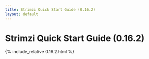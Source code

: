 ```yaml
---
title: Strimzi Quick Start Guide (0.16.2)
layout: default
---
```


<h1>Strimzi Quick Start Guide (0.16.2)</h1>

{% include_relative 0.16.2.html %}
